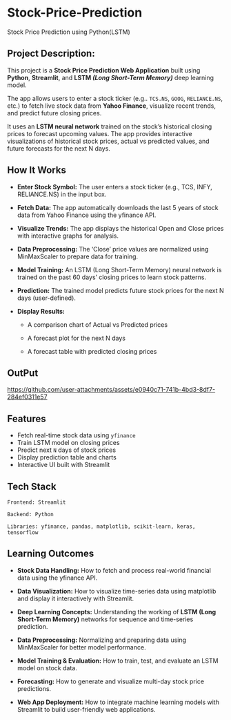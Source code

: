 # Stock-Price-Prediction
Stock Price Prediction using Python(LSTM)

## Project Description:

This project is a **Stock Price Prediction Web Application** built using **Python**, **Streamlit**, and **LSTM *(Long Short-Term Memory)*** deep learning model.

The app allows users to enter a stock ticker (e.g.. `TCS.NS`, `GOOG`, `RELIANCE.NS`, etc.) to fetch live stock data from **Yahoo Finance**, visualize recent trends, and predict future closing prices.

It uses an **LSTM neural network** trained on the stock’s historical closing prices to forecast upcoming values. The app provides interactive visualizations of historical stock prices, actual vs predicted values, and future forecasts for the next N days.

## How It Works

- **Enter Stock Symbol:**  The user enters a stock ticker (e.g., TCS, INFY, RELIANCE.NS) in the input box.

- **Fetch Data:**  The app automatically downloads the last 5 years of stock data from Yahoo Finance using the yfinance API.

- **Visualize Trends:**  The app displays the historical Open and Close prices with interactive graphs for analysis.

- **Data Preprocessing:**  The ‘Close’ price values are normalized using MinMaxScaler to prepare data for training.

- **Model Training:**  An LSTM (Long Short-Term Memory) neural network is trained on the past 60 days’ closing prices to learn stock patterns.

- **Prediction:**  The trained model predicts future stock prices for the next N days (user-defined).

- **Display Results:**

    - A comparison chart of Actual vs Predicted prices

    - A forecast plot for the next N days

    - A forecast table with predicted closing prices

## OutPut

https://github.com/user-attachments/assets/e0940c71-741b-4bd3-8df7-284ef0311e57



## Features
- Fetch real-time stock data using `yfinance`
- Train LSTM model on closing prices
- Predict next `N` days of stock prices
- Display prediction table and charts
- Interactive UI built with Streamlit

## Tech Stack
    Frontend: Streamlit  
    
    Backend: Python
    
    Libraries: yfinance, pandas, matplotlib, scikit-learn, keras, tensorflow

## Learning Outcomes

- **Stock Data Handling:** How to fetch and process real-world financial data using the yfinance API.

- **Data Visualization:** How to visualize time-series data using matplotlib and display it interactively with Streamlit.

- **Deep Learning Concepts:** Understanding the working of **LSTM (Long Short-Term Memory)** networks for sequence and time-series prediction.

- **Data Preprocessing:** Normalizing and preparing data using MinMaxScaler for better model performance.

- **Model Training & Evaluation:** How to train, test, and evaluate an LSTM model on stock data.

- **Forecasting:** How to generate and visualize multi-day stock price predictions.

- **Web App Deployment:** How to integrate machine learning models with Streamlit to build user-friendly web applications.
